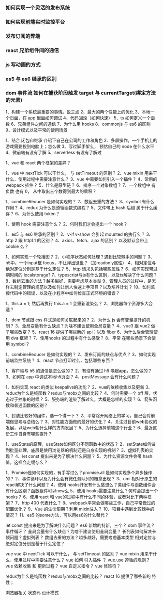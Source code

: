 <!--
 * @Author: rockyWu
 * @Date: 2020-07-25 11:44:44
 * @Description: 
 * @LastEditors: rockyWu
 * @LastEditTime: 2020-09-03 10:52:38
--> 

### 如何实现一个灵活的发布系统
### 如何实现前端实时监控平台
### 发布订阅的弊端
### react 兄弟组件间的通信
### js 写动画的方式
### es5 与 es6 继承的区别
### dom 事件流 如何在捕获阶段触发 target 与 currentTarget(绑定方法的元素)

<!-- 海拍客 -->
1、构建一个系统最重要的事情。说三点
2、最大的两个性能上的优化
3、本地一个页面，在 app 里面如何调试
4、代码回滚（如何快速）
5、ts 如何定义一个函数
6、兄弟组件之间的通信
7、为什么用 hooks
8、commonjs 与 es6 的区别
9、设计模式以及平常的使用场景

<!-- 大华一面 -->
1、结合 闭包和继承 介绍下自己在公司的工作和角色
2、多屏操作，一个手机上的游戏需要投到电脑上；怎么做
3、写过脚手架么， 预估自己的 node 在什么水平
4、微前端有没有了解
5、serverless 有没有了解过

<!-- 大华二面 -->
1、vue 和 react 两个框架的差异？

<!-- 恒生一面 -->
1、vue 中 nextTick 可以干什么， 与 setTimeout 的区别？
2、vue mixin 用来干什么，使用过程中需要注意什么？
3、vue 中需要如何引入一个插件？
4、常用的 webpack 插件？
5、什么是原型链？
6、排序一个对象数组？
7、一个数组中 有 负数 也有 0， 从中取出三个数得到最大的乘积？

<!-- 涂鸦一面 -->
1、combineReducer 是如何实现的？
2、数组去重的方法？
3、symbol 有什么作用？
4、redux 为什么是遵循函数式编程？
5、文件带上 hash 后缀 属于什么缓存？
6、为什么使用 token？

<!-- 涂鸦二面 -->
1、使用 hook 需要注意什么？
2、何时我们才会提出一个 hook？

<!-- 光云科技 电话 -->
1、es5 与 es6 继承的区别？
2、v-if v-show 会引起 mounted 的执行么？
3、http 2 跟 http1.1 的区别？
4、axios、fetch、ajax 的区别？ 以及默认会带上 cookie 么？

<!-- 光云 现场 -->
1、如何实现一个轮播图？
2、小程序状态如何处理？遇到比较棘手的问题？
3、h5中，一个input框 focus，不让弹出键盘？（加readonly属性）
4、相对定位与绝对定位分别是基于什么定位？
5、http 请求头包括哪些属性？
6、如何实现带过期时间的 localstorage?
7、typescript与js有什么区别，以及ts解决了什么问题？
8、数组去重的方法？越多越好，需要考虑基本类型
9、管理人员的过程中，是怎样去制定管理的规范以及如何让新人快速上手项目？以及培养计划？
10、如何监控代码中的错误，以及在小程序中如何检查正式环境的错误？

<!-- 遥望科技 -->
1、this.a = 1; 然后再执行 this.a = 1 会重新渲染么？
2、浏览器每个资源多大合适？

<!-- 酷家乐一面 -->
1、dom 节点跟 css 样式是如何关联起来的？
2、为什么 js 会有变量提升的机制？
3、全局变量有什么缺点？为啥不建议使用全局变量？
4、vue3 跟 vue2 做了哪些改变？
5、react 16 提供了哪些新的 api；以及 fiber
6、为什么后台管理使用 dva 框架？
7、使用hooks 的过程中有什么感受？
8、平常 在哪些场景下会使用 symbol？

<!-- 荣怀 -->
1、combineReducer 是如何实现的？
2、发布订阅的缺点与优点？
3、如何实现前端监控系统？
4、react 节点打印过么，包括哪些东西？

<!-- 微医 -->
1、客户端与 h5 的通信是怎么做的？
2、有没有通过 h5 唤起app，怎么做的？
3、如何在 app 中调试本地h5页面？
4、postMessage 会有什么问题？

<!-- 微拍堂 -->
1、如何实现 react 的类似 keepalive的功能？
2、vue的依赖收集以及更新
3、redux为什么是纯函数？redux与mobx之间的比较？
4、何时需要一个 bff 层，状态过于抽象的时候？
5、服务端的渲染了解过么，大概是怎样的实现？
6、箭头函数和普通函数的区别？

<!-- 海康 -->
1、封装比较好的组件，选一个讲一下？
2、平常除开网络上的学习，自己会对前端做思考与总结么？
3、对性能方面做的最好的优化？
4、关注过目前web协议的发展，以及web朝什么样的方向发展？
5、为什么选择前端这个行业？
6、最近这份工作自身有哪些提升？

<!-- 税友 -->
1、useState的原理，useState如何区分不同函数中的状态？
2、setState如何做到批量处理，底层是使用浏览器的机制还是自身实现的机制？
3、虚拟列表的实现？
4、let const 提出来是为了解决什么问题？
5、为什么资源文件会带 hash 值，这样会走缓存么？

<!-- 二维火 -->
1、Promise是如何实现的，有手写过么？promise.all 是如何实现多个异步操作的？
2、事件循环以及为什么会有微任务队列的概念出现？
3、umi 相对于原生的react解决了什么问题？
4、使用 hooks开发有什么感想么？类组件与函数组件会有什么区别？函数组件可以new么
5、使用 hooks需要注意什么？何时会提出一个 hooks？
6、使用react 和 vue的过程中有什么不同的体验，或者对比下两种框架？
7、http 400 代表什么？
8、webpack平常会做哪些工作，自己平常做过的配置优化？
9、Vue 的生命周期？利用 mixin注入？
10、项目中遇到比较棘手的情况？
11、es5 的some方法，可以用es6的什么替代？


let const 提出来是为了解决什么问题？
es6 新增的特新，三个？
dom 事件流？
事件循环？
全局变量有什么缺点？为啥不建议使用全局变量？
长列表如何解决卡顿问题？虚拟列表？
数组去重的方法？越多越好，需要考虑基本类型
相对定位与绝对定位分别是基于什么定位？

vue
vue 中 nextTick 可以干什么， 与 setTimeout 的区别？
vue mixin 用来干什么，使用过程中需要注意什么？
vue 如何 引入插件 ？ vue.use 遵循的规则？
vue 依赖收集 和 更新过程？
vue 自定义指令？
vue 修饰符？

redux为什么是纯函数？redux与mobx之间的比较？
react 16 提供了哪些新的 特性；

浏览器相关
状态码
设计模式